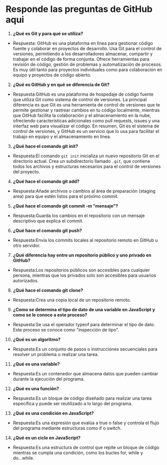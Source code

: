 # Responde las preguntas de GitHub aqui

1. **¿Qué es Git y para qué se utiliza?**
- Respuesta: GitHub es una plataforma en línea para gestionar código fuente y colaborar en proyectos de desarrollo. Usa Git para el control de versiones, permitiendo a los desarrolladores almacenar, compartir y trabajar en el código de forma conjunta. Ofrece herramientas para revisión de código, gestión de problemas y automatización de procesos. Es muy útil tanto para proyectos individuales como para colaboración en equipo y proyectos de código abierto.

2. **¿Qué es GitHub y en qué se diferencia de Git?**
- Respuesta:GitHub es una plataforma de hospedaje de código fuente que utiliza Git como sistema de control de versiones. La principal diferencia es que Git es una herramienta de control de versiones que te permite gestionar y rastrear cambios en tu código localmente, mientras que GitHub facilita la colaboración y el almacenamiento en la nube, ofreciendo características adicionales como pull requests, issues y una interfaz web para visualizar el código. En resumen, Git es el sistema de control de versiones, y GitHub es un servicio que lo usa para facilitar el trabajo en equipo y el almacenamiento en línea.

3. **¿Qué hace el comando git init?**
- Respuesta:El comando `git init` inicializa un nuevo repositorio Git en el directorio actual. Crea un subdirectorio llamado `.git`, que contiene todos los archivos y estructuras necesarios para el control de versiones del proyecto.

4. **¿Qué hace el comando git add?**
- Respuesta:Añade archivos o cambios al área de preparación (staging area) para que estén listos para el próximo commit.

5. **¿Qué hace el comando git commit -m "mensaje"?**
- Respuesta:Guarda los cambios en el repositorio con un mensaje descriptivo que explica el commit.

6. **¿Qué hace el comando git push?**
- Respuesta:Envía los commits locales al repositorio remoto en GitHub u otro servidor.

7. **¿Qué diferencia hay entre un repositorio público y uno privado en GitHub?**
- Respuesta:Los repositorios públicos son accesibles para cualquier persona, mientras que los privados solo son accesibles para usuarios autorizados.

8. **¿Qué hace el comando git clone?**
- Respuesta:Crea una copia local de un repositorio remoto.

9. **¿Como se determina el tipo de dato de una variable en JavaScript y como se le conoce a este proceso?**
- Respuesta:Se usa el operador typeof para determinar el tipo de dato. Este proceso se conoce como "inspección de tipo".

10. **¿Qué es un algoritmo?**
- Respuesta:Es un conjunto de pasos o instrucciones secuenciales para resolver un problema o realizar una tarea.

11. **¿Qué es una variable?**
- Respuesta:Es un contenedor que almacena datos que pueden cambiar durante la ejecución del programa.

12. **¿Qué es una función?**
- Respuesta:Es un bloque de código diseñado para realizar una tarea específica y puede ser reutilizado a lo largo del programa.

13. **¿Qué es una condición en JavaScript?**
- Respuesta:Es una expresión que evalúa a true o false y controla el flujo del programa mediante estructuras como if o switch.

14. **¿Qué es un ciclo en JavaScript?**
- Respuesta:Es una estructura de control que repite un bloque de código mientras se cumpla una condición, como los bucles for, while y do...while.
